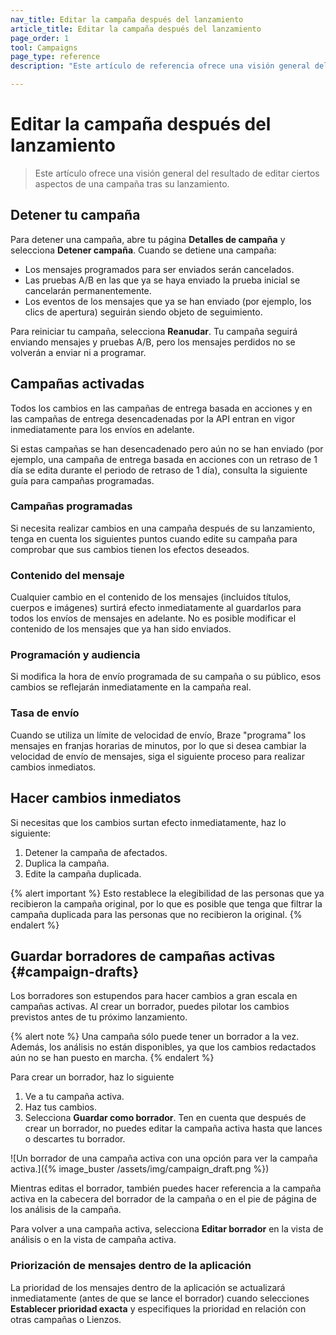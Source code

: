 ```yaml
---
nav_title: Editar la campaña después del lanzamiento
article_title: Editar la campaña después del lanzamiento
page_order: 1
tool: Campaigns
page_type: reference
description: "Este artículo de referencia ofrece una visión general del resultado de editar determinados aspectos de una campaña tras su lanzamiento."

---
```


# Editar la campaña después del lanzamiento

> Este artículo ofrece una visión general del resultado de editar ciertos aspectos de una campaña tras su lanzamiento.

## Detener tu campaña

Para detener una campaña, abre tu página **Detalles de campaña** y selecciona **Detener campaña**. Cuando se detiene una campaña:

- Los mensajes programados para ser enviados serán cancelados.
- Las pruebas A/B en las que ya se haya enviado la prueba inicial se cancelarán permanentemente.
- Los eventos de los mensajes que ya se han enviado (por ejemplo, los clics de apertura) seguirán siendo objeto de seguimiento.

Para reiniciar tu campaña, selecciona **Reanudar**. Tu campaña seguirá enviando mensajes y pruebas A/B, pero los mensajes perdidos no se volverán a enviar ni a programar.

## Campañas activadas

Todos los cambios en las campañas de entrega basada en acciones y en las campañas de entrega desencadenadas por la API entran en vigor inmediatamente para los envíos en adelante. 

Si estas campañas se han desencadenado pero aún no se han enviado (por ejemplo, una campaña de entrega basada en acciones con un retraso de 1 día se edita durante el periodo de retraso de 1 día), consulta la siguiente guía para campañas programadas.

### Campañas programadas

Si necesita realizar cambios en una campaña después de su lanzamiento, tenga en cuenta los siguientes puntos cuando edite su campaña para comprobar que sus cambios tienen los efectos deseados.

### Contenido del mensaje

Cualquier cambio en el contenido de los mensajes (incluidos títulos, cuerpos e imágenes) surtirá efecto inmediatamente al guardarlos para todos los envíos de mensajes en adelante. No es posible modificar el contenido de los mensajes que ya han sido enviados.

### Programación y audiencia

Si modifica la hora de envío programada de su campaña o su público, esos cambios se reflejarán inmediatamente en la campaña real.

### Tasa de envío

Cuando se utiliza un límite de velocidad de envío, Braze "programa" los mensajes en franjas horarias de minutos, por lo que si desea cambiar la velocidad de envío de mensajes, siga el siguiente proceso para realizar cambios inmediatos.

## Hacer cambios inmediatos

Si necesitas que los cambios surtan efecto inmediatamente, haz lo siguiente:

1. Detener la campaña de afectados.
2. Duplica la campaña.
3. Edite la campaña duplicada.

{% alert important %}
Esto restablece la elegibilidad de las personas que ya recibieron la campaña original, por lo que es posible que tenga que filtrar la campaña duplicada para las personas que no recibieron la original.
{% endalert %}

## Guardar borradores de campañas activas {#campaign-drafts}

Los borradores son estupendos para hacer cambios a gran escala en campañas activas. Al crear un borrador, puedes pilotar los cambios previstos antes de tu próximo lanzamiento.

{% alert note %}
Una campaña sólo puede tener un borrador a la vez. Además, los análisis no están disponibles, ya que los cambios redactados aún no se han puesto en marcha.
{% endalert %}

Para crear un borrador, haz lo siguiente

1. Ve a tu campaña activa.
2. Haz tus cambios.
3. Selecciona **Guardar como borrador**. Ten en cuenta que después de crear un borrador, no puedes editar la campaña activa hasta que lances o descartes tu borrador.

![Un borrador de una campaña activa con una opción para ver la campaña activa.]({% image_buster /assets/img/campaign_draft.png %})

Mientras editas el borrador, también puedes hacer referencia a la campaña activa en la cabecera del borrador de la campaña o en el pie de página de los análisis de la campaña. 

Para volver a una campaña activa, selecciona **Editar borrador** en la vista de análisis o en la vista de campaña activa.

### Priorización de mensajes dentro de la aplicación

La prioridad de los mensajes dentro de la aplicación se actualizará inmediatamente (antes de que se lance el borrador) cuando selecciones **Establecer prioridad exacta** y especifiques la prioridad en relación con otras campañas o Lienzos.
